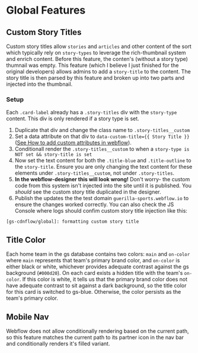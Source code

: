 # Global Features

## Custom Story Titles

Custom story titles allow `stories` and `articles` and other content of the sort which typically rely on `story-types` to leverage the rich-thumbnail system and enrich content. Before this feature, the conten's (without a story type) thumnail was empty. This feature (which I believe I just finished for the original developers) allows admins to add a `story-title` to the content. The story title is then parsed by this feature and broken up into two parts and injected into the thumbnail.

### Setup

Each `.card-label` already has a `.story-titles` div with the `story-type` content. This div is only rendered if a story type is set.

1. Duplicate that div and change the class name to `.story-titles__custom`
2. Set a data attribute on that div to `data-custom-title={{ Story Title }}` ([See How to add custom attributes in webflow](https://docs.developers.webflow.com/designer/reference/custom-attributes)).
3. Conditionall render the `.story-titles__custom` to when a `story-type is NOT set && story-title is set`
4. Now set the text content for both the `.title-blue` and `.title-outline` to the `story-title`. Ensure you are only changing the text content for these elements under `.story-titles__custom`, not under `.story-titles`.
5. **In the webflow-designer this will look wrong!** Don't worry- the custom code from this system isn't injected into the site until it is published. You *should* see the custom story title duplicated in the designer.
6. Publish the updates the the test domain `guerilla-sports.webflow.io` to ensure the changes worked correctly. You can also check the JS Console where logs should confim custom story title injection like this:

```
[gs-cdnflow/global]: formatting custom story title
```
## Title Color
Each home team in the gs database contains two colors: `main` and `on-color` where `main` represents that team's primary brand color, and `on-color` is either black or white, whichever provides adequate contrast against the gs background (`#000d20`). 
On each card exists a hidden title with the team's `on-color`. If this color is white, it tells us that the primary brand color does not have adequate contrast to sit against a dark background, so the title color for this card is switched to gs-blue. Otherwise, the color persists as the team's primary color. 

## Mobile Nav
Webflow does not allow conditionally rendering based on the current path, so this feature matches the current path to its partner icon in the nav bar and conditionally renders it's filled variant. 
